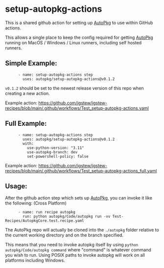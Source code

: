 # setup-autopkg-actions

This is a shared github action for setting up [AutoPkg](https://github.com/autopkg/autopkg) to use within GitHub actions.

This allows a single place to keep the config required for getting [AutoPkg](https://github.com/autopkg/autopkg) running on MacOS / Windows / Linux runners, including self hosted runners.

## Simple Example:

```
      - name: setup-autopkg-actions step
        uses: autopkg/setup-autopkg-actions@v0.1.2
```

`v0.1.2` should be set to the newest release version of this repo when creating a new action.

Example action: https://github.com/jgstew/jgstew-recipes/blob/main/.github/workflows/Test_setup-autopkg-actions.yaml

## Full Example:

```
      - name: setup-autopkg-actions step
        uses: autopkg/setup-autopkg-actions@v0.1.2
        with:
          use-python-version: "3.11"
          use-autopkg-branch: dev
          set-powershell-policy: false
```

Example action: https://github.com/jgstew/jgstew-recipes/blob/main/.github/workflows/Test_setup-autopkg-actions_full.yaml

## Usage:

After the github action step which sets up [AutoPkg](https://github.com/autopkg/autopkg), you can invoke it like the following: (Cross Platform)

```
      - name: run recipe autopkg
        run: python autopkg/Code/autopkg run -vv Test-Recipes/AutopkgCore.test.recipe.yaml
```

The AutoPkg repo will actually be cloned into the `./autopkg` folder relative to the current working directory and on the branch specified.

This means that you need to invoke autopkg itself by using `python autopkg/Code/autopkg command` where "command" is whatever command you wish to run. Using POSIX paths to invoke autopkg will work on all platforms including Windows.
